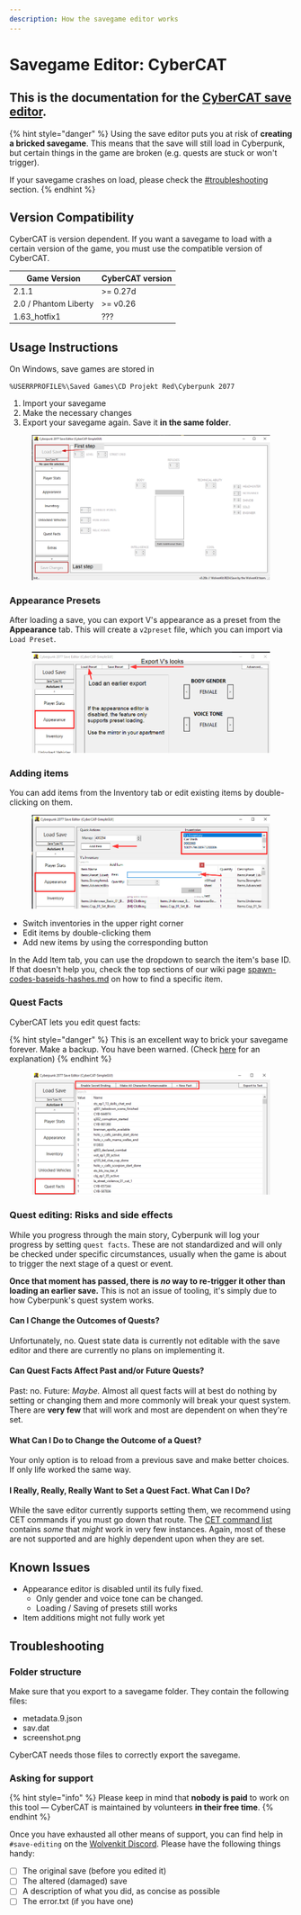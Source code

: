 ```yaml
---
description: How the savegame editor works
---
```


# Savegame Editor: CyberCAT

## This is the documentation for the [CyberCAT save editor](https://www.nexusmods.com/cyberpunk2077/mods/718).

{% hint style="danger" %}
Using the save editor puts you at risk of **creating a bricked savegame**. This means that the save will still load in Cyberpunk, but certain things in the game are broken (e.g. quests are stuck or won't trigger).&#x20;

If your savegame crashes on load, please check the [#troubleshooting](savegame-editor-cybercat.md#troubleshooting "mention") section.
{% endhint %}

## Version Compatibility

CyberCAT is version dependent. If you want a savegame to load with a certain version of the game, you must use the compatible version of CyberCAT.

| Game Version          | CyberCAT version |
| --------------------- | ---------------- |
| 2.1.1                 | >= 0.27d         |
| 2.0 / Phantom Liberty | >= v0.26         |
| 1.63\_hotfix1         | ???              |

## Usage Instructions

On Windows, save games are stored in&#x20;

```
%USERRPROFILE%\Saved Games\CD Projekt Red\Cyberpunk 2077
```

1. Import your savegame
2. Make the necessary changes
3. Export your savegame again. Save it **in the same folder**.

<figure><img src="../../.gitbook/assets/cybercat_save_editor.png" alt=""><figcaption></figcaption></figure>

### Appearance Presets

After loading a save, you can export V's appearance  as a preset from the **Appearance** tab. This will create a `v2preset` file, which you can import via `Load Preset`.

<figure><img src="../../.gitbook/assets/cybercat_appearance_editor.png" alt=""><figcaption></figcaption></figure>

### Adding items

You can add items from the Inventory tab or edit existing items by double-clicking on them.

<figure><img src="../../.gitbook/assets/cybercat_adding_items.png" alt=""><figcaption></figcaption></figure>

* Switch inventories in the upper right corner
* Edit items by double-clicking them
* Add new items by using the corresponding button

In the Add Item tab, you can use the dropdown to search the item's base ID. If that doesn't help you, check the top sections of our wiki page [spawn-codes-baseids-hashes.md](../references-lists-and-overviews/equipment/spawn-codes-baseids-hashes.md "mention") on how to find a specific item.

### Quest Facts

CyberCAT lets you edit quest facts:

{% hint style="danger" %}
This is an excellent way to brick your savegame forever. Make a backup. You have been warned. (Check [here](../../modding-guides/quest/#quest-editing-risks-and-side-effects) for an explanation)
{% endhint %}

<figure><img src="../../.gitbook/assets/cybercat_questfacts.png" alt=""><figcaption></figcaption></figure>

### Quest editing: Risks and side effects

While you progress through the main story, Cyberpunk will log your progress by setting `quest facts`.  These are not standardized and will only be checked under specific circumstances, usually when the game is about to trigger the next stage of a quest or event.&#x20;

**Once that moment has passed, there is **_**no**_** way to re-trigger it other than loading an earlier save.** This is not an issue of tooling, it's simply due to how Cyberpunk's quest system works.

#### Can I Change the Outcomes of Quests?

Unfortunately, no. Quest state data is currently not editable with the save editor and there are currently no plans on implementing it.

#### Can Quest Facts Affect Past and/or Future Quests?

Past: no. Future: _Maybe._ Almost all quest facts will at best do nothing by setting or changing them and more commonly will break your quest system. There are **very few** that will work and most are dependent on when they're set.

#### What Can I Do to Change the Outcome of a Quest?

Your only option is to reload from a previous save and make better choices. If only life worked the same way.

#### I Really, Really, Really Want to Set a Quest Fact. What Can I Do?

While the save editor currently supports setting them, we recommend using CET commands if you must go down that route. The [CET command list](https://1drv.ms/x/s!ArM35g0UkWjvjcVPT-fhFPPCZUfDLw?e=BOxScl) contains _some_ that _might_ work in very few instances. Again, most of these are not supported and are highly dependent upon when they are set.

## Known Issues

* Appearance editor is disabled until its fully fixed.&#x20;
  * Only gender and voice tone can be changed.&#x20;
  * Loading / Saving of presets still works
* Item additions might not fully work yet

## Troubleshooting

### Folder structure

Make sure that you export to a savegame folder. They contain the following files:

* metadata.9.json
* sav.dat
* screenshot.png

CyberCAT needs those files to correctly export the savegame.

### Asking for support

{% hint style="info" %}
Please keep in mind that **nobody is paid** to work on this tool — CyberCAT is maintained by volunteers **in their free time**.&#x20;
{% endhint %}

Once you have exhausted all other means of support, you can find help in `#save-editing` on the [Wolvenkit Discord](https://discord.gg/redmodding). Please have the following things handy:

* [ ] The original save (before you edited it)
* [ ] The altered (damaged) save
* [ ] A description of what you did, as concise as possible
* [ ] The error.txt (if you have one)
